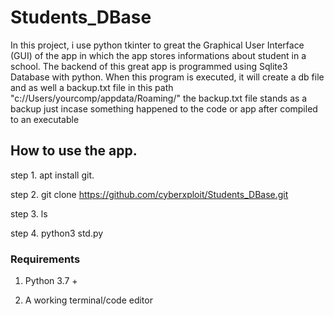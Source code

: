 # Students_DBase

In this project, i use python tkinter to great the Graphical User Interface (GUI)
of the app in which the app stores informations about student in a school.
The backend of this great app is programmed using Sqlite3 Database with python.
When this program is executed, it will create a db file and as well a backup.txt file 
in this path "c://Users/yourcomp/appdata/Roaming/"
the backup.txt file stands as a backup just incase something happened to the code
or app after compiled to an executable


## How to use the app.

step 1. apt install git.

step 2. git clone https://github.com/cyberxploit/Students_DBase.git

step 3. ls

step 4. python3 std.py


### Requirements

1. Python 3.7 +

2. A working terminal/code editor
